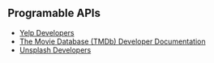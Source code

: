 ## Programable APIs
 - [Yelp Developers](https://www.yelp.com/developers?country=US)
 - [The Movie Database (TMDb) Developer Documentation](https://developer.themoviedb.org/docs)
 - [Unsplash Developers](https://unsplash.com/developers)

